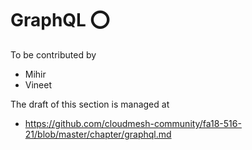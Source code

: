 # GraphQL :o:

To be contributed by

* Mihir
* Vineet

The draft of this section is managed at

* <https://github.com/cloudmesh-community/fa18-516-21/blob/master/chapter/graphql.md>
